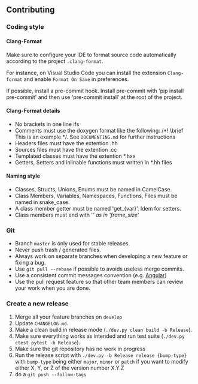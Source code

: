 ## Contributing

### Coding style

#### Clang-Format

Make sure to configure your IDE to format source code automatically according to the project `.clang-format`.

For instance, on Visual Studio Code you can install the extension `Clang-format` and enable `Format On Save` in preferences.

If possible, install a pre-commit hook. Install pre-commit with 'pip install pre-commit' and then use 'pre-commit install' at the root of the project.

#### Clang-Format details

* No brackets in one line ifs
* Comments must use the doxygen format like the following: /*! \brief This is an example */. See `DOCUMENTING.md` for further instructions
* Headers files must have the extention .hh
* Sources files must have the extention .cc
* Templated classes must have the extention *.hxx
* Getters, Setters and inlinable functions must written in *.hh files

#### Naming style

* Classes, Structs, Unions, Enums must be named in CamelCase.
* Class Members, Variables, Namespaces, Functions, Files must be named in snake_case.
* A class member getter must be named 'get_{var}'. Idem for setters.
* Class members must end with '_' as in 'frame_size_'

### Git

- Branch `master` is only used for stable releases.
- Never push trash / generated files.
- Always work on separate branches when developing a new feature or fixing a bug.
- Use `git pull --rebase` if possible to avoids useless merge commits.
- Use a consistent commit messages convention (e.g. [Angular](https://github.com/angular/angular/blob/master/CONTRIBUTING.md#commit))
- Use the pull request feature so that other team members can review your work when you are done.

### Create a new release

 1. Merge all your feature branches on `develop`
 3. Update `CHANGELOG.md`.
 4. Make a clean build in release mode (`./dev.py clean build -b Release`).
 5. Make sure everything works as intended and run test suite (`./dev.py ctest pytest -b Release`).
 6. Make sure the git repository has no work in progress
 7. Run the release script with `./dev.py -b Release release {bump-type}` with `bump-type` being either `major`, `minor` or `patch`
 if you want to modify either X, Y, or Z of the version number X.Y.Z
 8. do a `git push --follow-tags`

